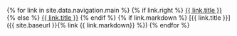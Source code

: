 {% for link in site.data.navigation.main %}
  {% if link.right %}
    <a class="normal right" href="{{ link.url }}">{{ link.title }}</a>
    {% else %}
    <a class="normal" href="{{ link.url }}">{{ link.title }}</a>
  {% endif %}
  {% if link.markdown %}
    [{{ link.title }}]({{ site.baseurl }}{% link {{ link.markdown}} %})
{% endfor %}
